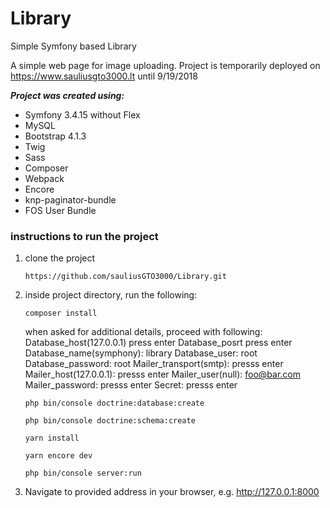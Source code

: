 # Library
Simple Symfony based Library


A simple web page for image uploading. Project is temporarily deployed on https://www.sauliusgto3000.lt until 9/19/2018

***Project was created using:***
  - Symfony 3.4.15 without Flex
  - MySQL
  - Bootstrap 4.1.3
  - Twig
  - Sass
  - Composer
  - Webpack
  - Encore
  - knp-paginator-bundle
  - FOS User Bundle

### instructions to run the project ###
  1. clone the project
  
     ```
     https://github.com/sauliusGTO3000/Library.git
     ```
     
  2. inside project directory, run the following:
  
      ```
      composer install
      ```
        when asked for additional details, proceed with following:
            Database_host(127.0.0.1) press enter
            Database_posrt press enter
            Database_name(symphony): library
            Database_user: root
            Database_password: root
            Mailer_transport(smtp): presss enter
            Mailer_host(127.0.0.1): presss enter
            Mailer_user(null): foo@bar.com
            Mailer_password: presss enter
            Secret: presss enter

      ```
      php bin/console doctrine:database:create
      ```
      ```
      php bin/console doctrine:schema:create
      ```
      ```
      yarn install
      ```
      ```
      yarn encore dev
      ```
      ```
      php bin/console server:run
      ```
  3. Navigate to provided address in your browser, e.g. http://127.0.0.1:8000
  
